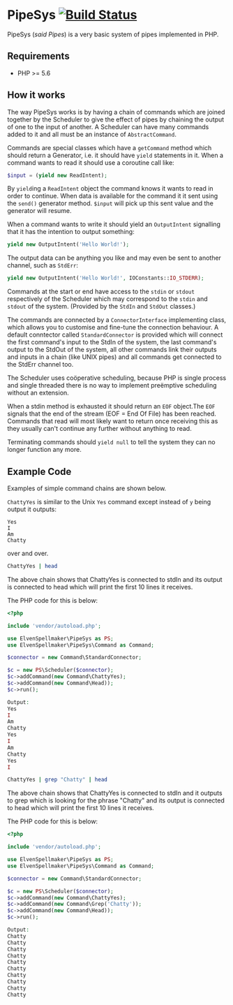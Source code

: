 PipeSys [![Build Status](https://travis-ci.org/ElvenSpellmaker/PipeSys.svg?branch=master)](https://travis-ci.org/ElvenSpellmaker/PipeSys)
=======

PipeSys (*said Pipes*) is a very basic system of pipes implemented in PHP.

## Requirements
 * PHP >= 5.6

## How it works

The way PipeSys works is by having a chain of commands which are joined together
by the Scheduler to give the effect of pipes by chaining the output of one to
the input of another.
A Scheduler can have many commands added to it and all must be an instance of
`AbstractCommand`.

Commands are special classes which have a `getCommand` method which should
return a Generator, i.e. it should have `yield` statements in it.
When a command wants to read it should use a coroutine call like:
```php
$input = (yield new ReadIntent);
```
By `yield`ing a `ReadIntent` object the command knows it wants to read in order
to continue. When data is available for the command it it sent using the
`send()` generator method. `$input` will pick up this sent value and the
generator will resume.

When a command wants to write it should yield an `OutputIntent` signalling that
it has the intention to output something:
```php
yield new OutputIntent('Hello World!');
```
The output data can be anything you like and may even be sent to another
channel, such as `StdErr`:
```php
yield new OutputIntent('Hello World!', IOConstants::IO_STDERR);
```

Commands at the start or end have access to the `stdin` or `stdout` respectively
of the Scheduler which may correspond to the `stdin` and `stdout` of the
system. (Provided by the `StdIn` and `StdOut` classes.)

The commands are connected by a `ConnectorInterface` implementing class, which
allows you to customise and fine-tune the connection behaviour. A default
conntector called `StandardConnector` is provided which will connect the first
command's input to the StdIn of the system, the last command's output to the
StdOut of the system, all other commands link their outputs and inputs in a
chain (like UNIX pipes) and all commands get connected to the StdErr channel
too.

The Scheduler uses coöperative scheduling, because PHP is single process
and single threaded there is no way to implement preëmptive scheduling without
an extension.

When a stdin method is exhausted it should return an `EOF` object.The `EOF`
signals that the end of the stream (EOF = End Of File) has been reached.
Commands that read will most likely want to return once receiving this as they
usually can't continue any further without anything to read.

Terminating commands should `yield null` to tell the system they can no longer
function any more.

## Example Code

Examples of simple command chains are shown below.

`ChattyYes` is similar to the Unix `Yes` command except instead of `y` being
output it outputs:
```
Yes
I
Am
Chatty
```
over and over.

```sh
ChattyYes | head
```
The above chain shows that ChattyYes is connected to stdIn and its output is
connected to head which will print the first 10 lines it receives.

The PHP code for this is below:
```php
<?php

include 'vendor/autoload.php';

use ElvenSpellmaker\PipeSys as PS;
use ElvenSpellmaker\PipeSys\Command as Command;

$connector = new Command\StandardConnector;

$c = new PS\Scheduler($connector);
$c->addCommand(new Command\ChattyYes);
$c->addCommand(new Command\Head));
$c->run();

Output:
Yes
I
Am
Chatty
Yes
I
Am
Chatty
Yes
I
```


```sh
ChattyYes | grep "Chatty" | head
```
The above chain shows that ChattyYes is connected to stdIn and it outputs to
grep which is looking for the phrase "Chatty" and its output is connected to
head which will print the first 10 lines it receives.

The PHP code for this is below:
```php
<?php

include 'vendor/autoload.php';

use ElvenSpellmaker\PipeSys as PS;
use ElvenSpellmaker\PipeSys\Command as Command;

$connector = new Command\StandardConnector;

$c = new PS\Scheduler($connector);
$c->addCommand(new Command\ChattyYes);
$c->addCommand(new Command\Grep('Chatty'));
$c->addCommand(new Command\Head));
$c->run();

Output:
Chatty
Chatty
Chatty
Chatty
Chatty
Chatty
Chatty
Chatty
Chatty
Chatty
```
